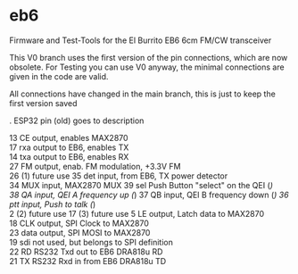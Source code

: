 # eb6
Firmware and Test-Tools for the El Burrito EB6 6cm FM/CW transceiver 

This V0 branch uses the first version of the pin connections, which
are now obsolete. For Testing you can use V0 anyway, the minimal
connections are given in the code are valid. 

All connections have changed in the main branch, this is just to keep
the first version saved

. 
ESP32 pin (old)	goes to	 description	
			
13	 CE  	 output, enables MAX2870	
17	 rxa 	 output to EB6, enables TX 	
14	 txa 	 output to EB6, enables RX	
27	 FM  	 output, enab. FM modulation, +3.3V FM	
26	 (1) 	 future use	
35	 det 	 input, from EB6, TX power detector 	
34	 MUX 	 input, MAX2870 MUX	
39	 sel 	 Push Button "select" on the QEI (*)	
38	 QA  	 input, QEI A 	 frequency up (*)
37	 QB  	 input, QEI B 	 frequency down (*)
36	 ptt 	 input, Push to talk (*)	
2	 (2) 	 future use	
17	 (3) 	 future use	
5	 LE  	 output, Latch data to MAX2870	
18	 CLK 	 output, SPI Clock to MAX2870	
23	 data	 output, SPI MOSI to MAX2870	
19	 sdi 	 not used, but belongs to SPI definition	
22	 RD  	 RS232 Txd out to EB6 DRA818u RD 	
21	 TX  	 RS232 Rxd in from EB6 DRA818u TD 	



